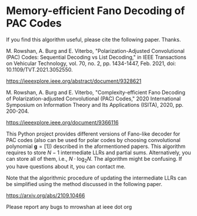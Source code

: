 # Memory-efficient Fano Decoding of PAC Codes

If you find this algorithm useful, please cite the following paper. Thanks.

M. Rowshan, A. Burg and E. Viterbo, "Polarization-Adjusted Convolutional (PAC) Codes: Sequential Decoding vs List Decoding," in IEEE Transactions on Vehicular Technology, vol. 70, no. 2, pp. 1434-1447, Feb. 2021, doi: 10.1109/TVT.2021.3052550.

https://ieeexplore.ieee.org/abstract/document/9328621

M. Rowshan, A. Burg and E. Viterbo, "Complexity-efficient Fano Decoding of Polarization-adjusted Convolutional (PAC) Codes," 2020 International Symposium on Information Theory and Its Applications (ISITA), 2020, pp. 200-204.

https://ieeexplore.ieee.org/document/9366116

This Python project provides different versions of Fano-like decoder for PAC codes (also can be used for polar codes by choosing convolutional polynomial $\mathbf{g}=[1]$) described in the aformentioned papers.
This algorithm requires to store $N-1$ intermediate LLRs and partial sums. Alternatively, you can store all of them, i.e., $N \cdot \log_2 N$.
The algorithm might be confusing. If you have questions about it, you can contact me.

Note that the algorithmic procedure of updating the intermediate LLRs can be simplified using the method discussed in the following paper. 

https://arxiv.org/abs/2109.10466


Please report any bugs to mrowshan at ieee dot org
